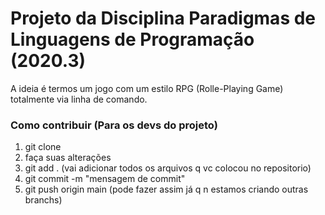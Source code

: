 # Projeto da Disciplina Paradigmas de Linguagens de Programação (2020.3)

A ideia é termos um jogo com um estilo RPG (Rolle-Playing Game) totalmente via linha de comando.

### Como contribuir (Para os devs do projeto)

1. git clone <link do repositorio>
2. faça suas alterações
3. git add . (vai adicionar todos os arquivos q vc colocou no repositorio)
4. git commit -m "mensagem de commit"
5. git push origin main (pode fazer assim já q n estamos criando outras branchs)
